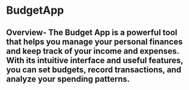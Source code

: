 # BudgetApp
## Overview- The Budget App is a powerful tool that helps you manage your personal finances and keep track of your income and expenses. With its intuitive interface   and useful features, you can set budgets, record transactions, and analyze your spending patterns.

